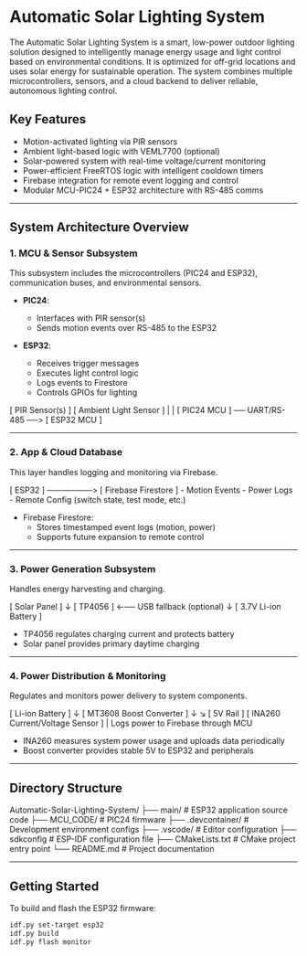# Automatic Solar Lighting System

The Automatic Solar Lighting System is a smart, low-power outdoor lighting solution designed to intelligently manage energy usage and light control based on environmental conditions. It is optimized for off-grid locations and uses solar energy for sustainable operation. The system combines multiple microcontrollers, sensors, and a cloud backend to deliver reliable, autonomous lighting control.

## Key Features

- Motion-activated lighting via PIR sensors
- Ambient light-based logic with VEML7700 (optional)
- Solar-powered system with real-time voltage/current monitoring
- Power-efficient FreeRTOS logic with intelligent cooldown timers
- Firebase integration for remote event logging and control
- Modular MCU-PIC24 + ESP32 architecture with RS-485 comms

---

## System Architecture Overview

### 1. MCU & Sensor Subsystem

This subsystem includes the microcontrollers (PIC24 and ESP32), communication buses, and environmental sensors.


- **PIC24**:
  - Interfaces with PIR sensor(s)
  - Sends motion events over RS-485 to the ESP32

- **ESP32**:
  - Receives trigger messages
  - Executes light control logic
  - Logs events to Firestore
  - Controls GPIOs for lighting
  
[ PIR Sensor(s) ] [ Ambient Light Sensor ] | | [ PIC24 MCU ] ── UART/RS-485 ──> [ ESP32 MCU ]

---

### 2. App & Cloud Database

This layer handles logging and monitoring via Firebase.

[ ESP32 ] ────────> [ Firebase Firestore ] - Motion Events - Power Logs - Remote Config (switch state, test mode, etc.)


- Firebase Firestore:
  - Stores timestamped event logs (motion, power)
  - Supports future expansion to remote control

---

### 3. Power Generation Subsystem

Handles energy harvesting and charging.


[ Solar Panel ] ↓ [ TP4056 ] ←── USB fallback (optional) ↓ [ 3.7V Li-ion Battery ]


- TP4056 regulates charging current and protects battery
- Solar panel provides primary daytime charging

---

### 4. Power Distribution & Monitoring

Regulates and monitors power delivery to system components.

[ Li-ion Battery ] ↓ [ MT3608 Boost Converter ] ↓ ↘ [ 5V Rail ] [ INA260 Current/Voltage Sensor ] | Logs power to Firebase through MCU



- INA260 measures system power usage and uploads data periodically
- Boost converter provides stable 5V to ESP32 and peripherals

---

## Directory Structure

Automatic-Solar-Lighting-System/ ├── main/ # ESP32 application source code ├── MCU_CODE/ # PIC24 firmware ├── .devcontainer/ # Development environment configs ├── .vscode/ # Editor configuration ├── sdkconfig # ESP-IDF configuration file ├── CMakeLists.txt # CMake project entry point └── README.md # Project documentation




---

## Getting Started

To build and flash the ESP32 firmware:

```bash
idf.py set-target esp32
idf.py build
idf.py flash monitor
